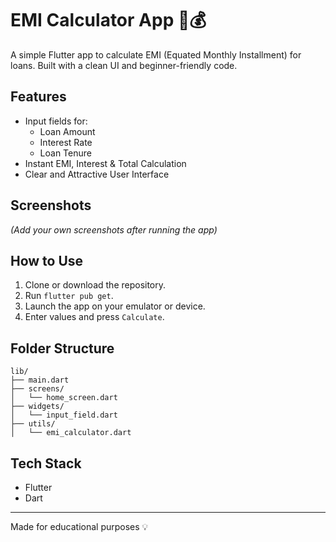 # EMI Calculator App 📱💰

A simple Flutter app to calculate EMI (Equated Monthly Installment) for loans. Built with a clean UI and beginner-friendly code.

## Features

- Input fields for:
  - Loan Amount
  - Interest Rate
  - Loan Tenure
- Instant EMI, Interest & Total Calculation
- Clear and Attractive User Interface

## Screenshots

*(Add your own screenshots after running the app)*

## How to Use

1. Clone or download the repository.
2. Run `flutter pub get`.
3. Launch the app on your emulator or device.
4. Enter values and press `Calculate`.

## Folder Structure

```
lib/
├── main.dart
├── screens/
│   └── home_screen.dart
├── widgets/
│   └── input_field.dart
├── utils/
│   └── emi_calculator.dart
```

## Tech Stack

- Flutter
- Dart

---

Made for educational purposes 💡
